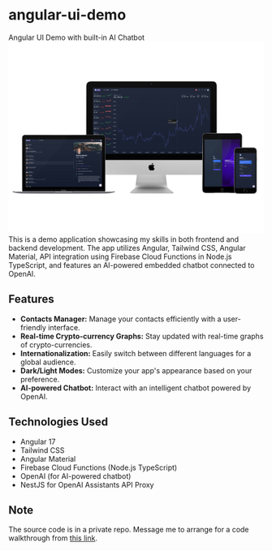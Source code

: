 # angular-ui-demo
Angular UI Demo with built-in AI Chatbot
<img src="./assets/img/ng-demo-multi-device-1080p.png">
This is a demo application showcasing my skills in both frontend and backend development. The app utilizes Angular, Tailwind CSS, Angular Material, API integration using Firebase Cloud Functions in Node.js TypeScript, and features an AI-powered embedded chatbot connected to OpenAI.

## Features

- **Contacts Manager:** Manage your contacts efficiently with a user-friendly interface.
- **Real-time Crypto-currency Graphs:** Stay updated with real-time graphs of crypto-currencies.
- **Internationalization:** Easily switch between different languages for a global audience.
- **Dark/Light Modes:** Customize your app's appearance based on your preference.
- **AI-powered Chatbot:** Interact with an intelligent chatbot powered by OpenAI.

## Technologies Used

- Angular 17
- Tailwind CSS
- Angular Material
- Firebase Cloud Functions (Node.js TypeScript)
- OpenAI (for AI-powered chatbot)
- NestJS for OpenAI Assistants API Proxy

## Note
The source code is in a private repo. Message me to arrange for a code walkthrough from [this link](https://www.florantepascual.com/book-appointment).
